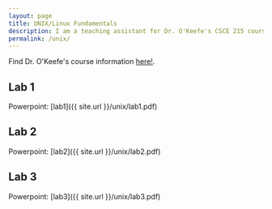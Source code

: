 ```yaml
---
layout: page
title: UNIX/Linux Fundamentals
description: I am a teaching assistant for Dr. O'Keefe's CSCE 215 course. Below you can find helpful resources including lecture powerpoints.
permalink: /unix/
---
```


Find Dr. O'Keefe's course information [here!](https://cse.sc.edu/~pokeefe/unix-linux/).

## Lab 1
Powerpoint: [lab1]({{ site.url }}/unix/lab1.pdf)

## Lab 2
Powerpoint: [lab2]({{ site.url }}/unix/lab2.pdf)

## Lab 3
Powerpoint: [lab3]({{ site.url }}/unix/lab3.pdf)
